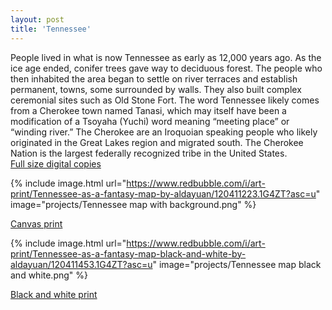 ```yaml
---
layout: post
title: 'Tennessee'
---
```

People lived in what is now Tennessee as early as 12,000 years ago. As the ice age ended, conifer trees gave way to deciduous forest. The people who then inhabited the area began to settle on river terraces and establish permanent, towns, some surrounded by walls. They also built complex ceremonial sites such as Old Stone Fort. The word Tennessee likely comes from a Cherokee town named Tanasi, which may itself have been a modification of a Tsoyaha (Yuchi) word meaning “meeting place” or “winding river.” The Cherokee are an Iroquoian speaking people who likely originated in the Great Lakes region and migrated south. The Cherokee Nation is the largest federally recognized tribe in the United States. <br>
[Full size digital copies](https://aldayuan.itch.io/tennessee-as-a-fantasy-map)
<br>

{% include image.html url="https://www.redbubble.com/i/art-print/Tennessee-as-a-fantasy-map-by-aldayuan/120411223.1G4ZT?asc=u" image="projects/Tennessee map with background.png" %}

[Canvas print](https://www.redbubble.com/i/art-print/Tennessee-as-a-fantasy-map-by-aldayuan/120411223.1G4ZT?asc=u)

{% include image.html url="https://www.redbubble.com/i/art-print/Tennessee-as-a-fantasy-map-black-and-white-by-aldayuan/120411453.1G4ZT?asc=u" image="projects/Tennessee map black and white.png" %}

[Black and white print](https://www.redbubble.com/i/art-print/Tennessee-as-a-fantasy-map-black-and-white-by-aldayuan/120411453.1G4ZT?asc=u)
